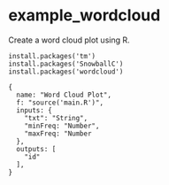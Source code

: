 # example_wordcloud
Create a word cloud plot using R.

```
install.packages('tm')
install.packages('SnowballC')
install.packages('wordcloud')
```
```
{
  name: "Word Cloud Plot",
  f: "source('main.R')",
  inputs: {
    "txt": "String",
    "minFreq: "Number",
    "maxFreq: "Number
  },
  outputs: [
    "id"
  ],
}
```
